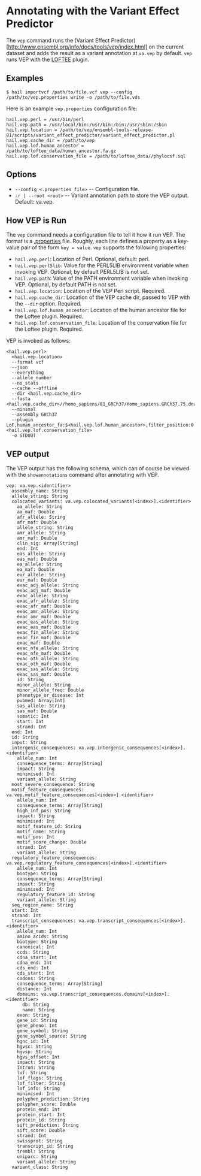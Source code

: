 # Annotating with the Variant Effect Predictor

The `vep` command runs the (Variant Effect Predictor)[http://www.ensembl.org/info/docs/tools/vep/index.html] on the current dataset and adds the result as a variant annotation at `va.vep` by default.  `vep` runs VEP with the [LOFTEE](https://github.com/konradjk/loftee) plugin.

## Examples

```
$ hail importvcf /path/to/file.vcf vep --config /path/to/vep.properties write -o /path/to/file.vds
```

Here is an example `vep.properties` configuration file:

```
hail.vep.perl = /usr/bin/perl
hail.vep.path = /usr/local/bin:/usr/bin:/bin:/usr/sbin:/sbin
hail.vep.location = /path/to/vep/ensembl-tools-release-81/scripts/variant_effect_predictor/variant_effect_predictor.pl
hail.vep.cache_dir = /path/to/vep
hail.vep.lof.human_ancestor = /path/to/loftee_data/human_ancestor.fa.gz
hail.vep.lof.conservation_file = /path/to/loftee_data//phylocsf.sql
```

## Options

 - `--config <.properties file>` -- Configuration file.
 - `-r | --root <root>` -- Variant annotation path to store the VEP output.  Default: va.vep.

## How VEP is Run

The `vep` command needs a configuration file to tell it how it run
VEP.  The format is a
[.properties](https://en.wikipedia.org/wiki/.properties) file.
Roughly, each line defines a property as a key-value pair of the form
`key = value`.  `vep` supports the following properties:

 - `hail.vep.perl`: Location of Perl.  Optional, default: perl.
 - `hail.vep.perl5lib`: Value for the PERL5LIB environment variable when invoking VEP.  Optional, by default PERL5LIB is not set.
 - `hail.vep.path`: Value of the PATH environment variable when invoking VEP.  Optional, by default PATH is not set.
 - `hail.vep.location`: Location of the VEP Perl script.  Required.
 - `hail.vep.cache_dir`: Location of the VEP cache dir, passed to VEP with the `--dir` option.  Required.
 - `hail.vep.lof.human_ancestor`: Location of the human ancestor file for the Loftee plugin.  Required.
 - `hail.vep.lof.conservation_file`: Location of the conservation file for the Loftee plugin.  Required.

VEP is invoked as follows:
```
<hail.vep.perl>
  <hail.vep.location>
  --format vcf
  --json
  --everything
  --allele_number
  --no_stats
  --cache --offline
  --dir <hail.vep.cache_dir>
  --fasta <hail.vep.cache_dir>//homo_sapiens/81_GRCh37/Homo_sapiens.GRCh37.75.dna.primary_assembly.fa
  --minimal
  --assembly GRCh37
  --plugin LoF,human_ancestor_fa:$<hail.vep.lof.human_ancestor>,filter_position:0.05,min_intron_size:15,conservation_file:<hail.vep.lof.conservation_file>
  -o STDOUT
```

## VEP output

The VEP output has the following schema, which can of course be viewed
with the `showannotations` command after annotating with VEP.

```
vep: va.vep.<identifier>
  assembly_name: String
  allele_string: String
  colocated_variants: va.vep.colocated_variants[<index>].<identifier>
    aa_allele: String
    aa_maf: Double
    afr_allele: String
    afr_maf: Double
    allele_string: String
    amr_allele: String
    amr_maf: Double
    clin_sig: Array[String]
    end: Int
    eas_allele: String
    eas_maf: Double
    ea_allele: String
    ea_maf: Double
    eur_allele: String
    eur_maf: Double
    exac_adj_allele: String
    exac_adj_maf: Double
    exac_allele: String
    exac_afr_allele: String
    exac_afr_maf: Double
    exac_amr_allele: String
    exac_amr_maf: Double
    exac_eas_allele: String
    exac_eas_maf: Double
    exac_fin_allele: String
    exac_fin_maf: Double
    exac_maf: Double
    exac_nfe_allele: String
    exac_nfe_maf: Double
    exac_oth_allele: String
    exac_oth_maf: Double
    exac_sas_allele: String
    exac_sas_maf: Double
    id: String
    minor_allele: String
    minor_allele_freq: Double
    phenotype_or_disease: Int
    pubmed: Array[Int]
    sas_allele: String
    sas_maf: Double
    somatic: Int
    start: Int
    strand: Int
  end: Int
  id: String
  input: String
  intergenic_consequences: va.vep.intergenic_consequences[<index>].<identifier>
    allele_num: Int
    consequence_terms: Array[String]
    impact: String
    minimised: Int
    variant_allele: String
  most_severe_consequence: String
  motif_feature_consequences: va.vep.motif_feature_consequences[<index>].<identifier>
    allele_num: Int
    consequence_terms: Array[String]
    high_inf_pos: String
    impact: String
    minimised: Int
    motif_feature_id: String
    motif_name: String
    motif_pos: Int
    motif_score_change: Double
    strand: Int
    variant_allele: String
  regulatory_feature_consequences: va.vep.regulatory_feature_consequences[<index>].<identifier>
    allele_num: Int
    biotype: String
    consequence_terms: Array[String]
    impact: String
    minimised: Int
    regulatory_feature_id: String
    variant_allele: String
  seq_region_name: String
  start: Int
  strand: Int
  transcript_consequences: va.vep.transcript_consequences[<index>].<identifier>
    allele_num: Int
    amino_acids: String
    biotype: String
    canonical: Int
    ccds: String
    cdna_start: Int
    cdna_end: Int
    cds_end: Int
    cds_start: Int
    codons: String
    consequence_terms: Array[String]
    distance: Int
    domains: va.vep.transcript_consequences.domains[<index>].<identifier>
      db: String
      name: String
    exon: String
    gene_id: String
    gene_pheno: Int
    gene_symbol: String
    gene_symbol_source: String
    hgnc_id: Int
    hgvsc: String
    hgvsp: String
    hgvs_offset: Int
    impact: String
    intron: String
    lof: String
    lof_flags: String
    lof_filter: String
    lof_info: String
    minimised: Int
    polyphen_prediction: String
    polyphen_score: Double
    protein_end: Int
    protein_start: Int
    protein_id: String
    sift_prediction: String
    sift_score: Double
    strand: Int
    swissprot: String
    transcript_id: String
    trembl: String
    uniparc: String
    variant_allele: String
  variant_class: String
```
